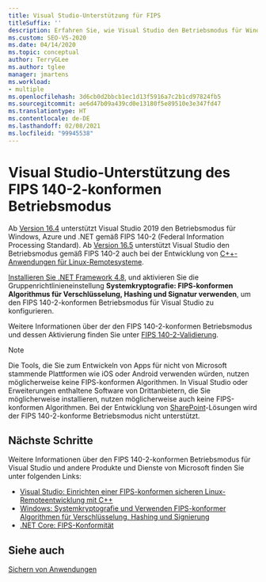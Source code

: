 ```yaml
---
title: Visual Studio-Unterstützung für FIPS
titleSuffix: ''
description: Erfahren Sie, wie Visual Studio den Betriebsmodus für Windows, Azure und .NET gemäß Federal Information Processing Standard Publication 140-2 unterstützt.
ms.custom: SEO-VS-2020
ms.date: 04/14/2020
ms.topic: conceptual
author: TerryGLee
ms.author: tglee
manager: jmartens
ms.workload:
- multiple
ms.openlocfilehash: 3d6cb0d2bbcb1ec1d13f5916a7c2b1cd97824fb5
ms.sourcegitcommit: ae6d47b09a439cd0e13180f5e89510e3e347fd47
ms.translationtype: HT
ms.contentlocale: de-DE
ms.lasthandoff: 02/08/2021
ms.locfileid: "99945538"
---
```

# <a name="visual-studio-support-for-the-fips-140-2-approved-mode-of-operation"></a>Visual Studio-Unterstützung des FIPS 140-2-konformen Betriebsmodus

Ab [Version 16.4](/visualstudio/releases/2019/release-notes-v16.4/) unterstützt Visual Studio 2019 den Betriebsmodus für Windows, Azure und .NET gemäß FIPS 140-2 (Federal Information Processing Standard). Ab [Version 16.5](/visualstudio/releases/2019/release-notes-archive-v16.5) unterstützt Visual Studio den Betriebsmodus gemäß FIPS 140-2 auch bei der Entwicklung von [C++-Anwendungen für Linux-Remotesysteme](/cpp/linux/set-up-fips-compliant-secure-remote-linux-development/).

[Installieren Sie .NET Framework 4.8](https://dotnet.microsoft.com/download/dotnet-framework/net48), und aktivieren Sie die Gruppenrichtlinieneinstellung **Systemkryptografie: FIPS-konformen Algorithmus für Verschlüsselung, Hashing und Signatur verwenden**, um den FIPS 140-2-konformen Betriebsmodus für Visual Studio zu konfigurieren.

Weitere Informationen über der den FIPS 140-2-konformen Betriebsmodus und dessen Aktivierung finden Sie unter [FIPS 140-2-Validierung](/windows/security/threat-protection/fips-140-validation/).

> [!NOTE]
> Die Tools, die Sie zum Entwickeln von Apps für nicht von Microsoft stammende Plattformen wie iOS oder Android verwenden würden, nutzen möglicherweise keine FIPS-konformen Algorithmen. In Visual Studio oder Erweiterungen enthaltene Software von Drittanbietern, die Sie möglicherweise installieren, nutzen möglicherweise auch keine FIPS-konformen Algorithmen. Bei der Entwicklung von [SharePoint](/sharepoint/security-for-sharepoint-server/federal-information-processing-standard-security-standards/)-Lösungen wird der FIPS 140-2-konforme Betriebsmodus nicht unterstützt.

## <a name="next-steps"></a>Nächste Schritte

Weitere Informationen über den FIPS 140-2-konformen Betriebsmodus für Visual Studio und andere Produkte und Dienste von Microsoft finden Sie unter folgenden Links:

- [Visual Studio: Einrichten einer FIPS-konformen sicheren Linux-Remoteentwicklung mit C++](/cpp/linux/set-up-fips-compliant-secure-remote-linux-development/)
- [Windows: Systemkryptografie und Verwenden FIPS-konformer Algorithmen für Verschlüsselung, Hashing und Signierung](/windows/security/threat-protection/security-policy-settings/system-cryptography-use-fips-compliant-algorithms-for-encryption-hashing-and-signing)
- [.NET Core: FIPS-Konformität](/dotnet/standard/security/fips-compliance/)

## <a name="see-also"></a>Siehe auch

[Sichern von Anwendungen](securing-applications.md)